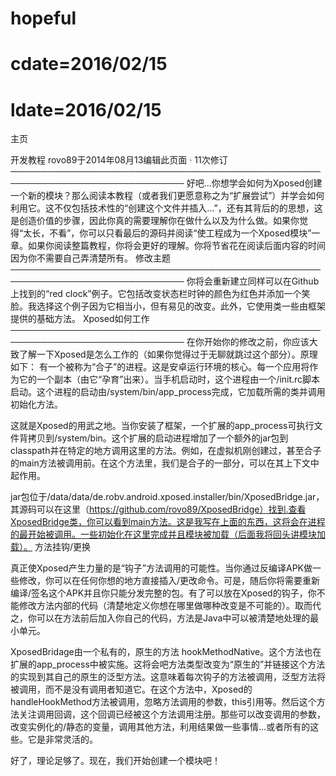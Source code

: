 # hopeful
# cdate=2016/02/15
# ldate=2016/02/15

主页

开发教程
	rovo89于2014年08月13编辑此页面 · 11次修订 ──────────────────────────────────────────────────────────────────────────────
好吧...你想学会如何为Xposed创建一个新的模块？那么阅读本教程（或者我们更愿意称之为“扩展尝试”）并学会如何利用它。这不仅包括技术性的“创建这个文件并插入...”，还有其背后的的思想，这是创造价值的步骤，因此你真的需要理解你在做什么以及为什么做。如果你觉得“太长，不看”，你可以只看最后的源码并阅读“使工程成为一个Xposed模块”一章。如果你阅读整篇教程，你将会更好的理解。你将节省花在阅读后面内容的时间因为你不需要自己弄清楚所有。
修改主题
──────────────────────────────────────────────────────────────────────────────
你将会重新建立同样可以在Github上找到的“red clock”例子。它包括改变状态栏时钟的颜色为红色并添加一个笑脸。我选择这个例子因为它相当小，但有易见的改变。此外，它使用类一些由框架提供的基础方法。
Xposed如何工作
──────────────────────────────────────────────────────────────────────────────
在你开始你的修改之前，你应该大致了解一下Xposed是怎么工作的（如果你觉得过于无聊就跳过这个部分）。原理如下：
有一个被称为“合子”的进程。这是安卓运行环境的核心。每一个应用将作为它的一个副本（由它“孕育”出来）。当手机启动时，这个进程由一个/init.rc脚本启动。这个进程的启动由/system/bin/app_process完成，它加载所需的类并调用初始化方法。

这就是Xposed的用武之地。当你安装了框架，一个扩展的app_process可执行文件背拷贝到/system/bin。这个扩展的启动进程增加了一个额外的jar包到classpath并在特定的地方调用这里的方法。例如，在虚拟机刚创建过，甚至合子的main方法被调用前。在这个方法里，我们是合子的一部分，可以在其上下文中起作用。

jar包位于/data/data/de.robv.android.xposed.installer/bin/XposedBridge.jar，其源码可以在这里（https://github.com/rovo89/XposedBridge）找到.查看XposedBridge类，你可以看到main方法。这是我写在上面的东西，这将会在进程的最开始被调用。一些初始化在这里完成并且模块被加载（后面我将回头讲模块加载）。
方法挂钩/更换

真正使Xposed产生力量的是“钩子”方法调用的可能性。当你通过反编译APK做一些修改，你可以在任何你想的地方直接插入/更改命令。可是，随后你将需要重新编译/签名这个APK并且你只能分发完整的包。有了可以放在Xposed的钩子，你不能修改方法内部的代码（清楚地定义你想在哪里做哪种改变是不可能的）。取而代之，你可以在方法前后加入你自己的代码，方法是Java中可以被清楚地处理的最小单元。

XposedBridage由一个私有的，原生的方法 hookMethodNative。这个方法也在扩展的app_process中被实施。这将会吧方法类型改变为“原生的”并链接这个方法的实现到其自己的原生的泛型方法。这意味着每次钩子的方法被调用，泛型方法将被调用，而不是没有调用者知道它。在这个方法中，Xposed的handleHookMethod方法被调用，忽略方法调用的参数，this引用等。然后这个方法关注调用回调，这个回调已经被这个方法调用注册。那些可以改变调用的参数，改变实例化的/静态的变量，调用其他方法，利用结果做一些事情...或者所有的这些。它是非常灵活的。

好了，理论足够了。现在，我们开始创建一个模块吧！
